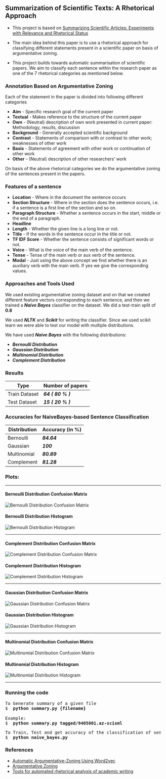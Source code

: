 ## Summarization of Scientific Texts: A Rhetorical Approach

- This project is based on [Summarizing Scientific Articles: Experiments with Relevance and Rhetorical Status](https://www.mitpressjournals.org/doi/pdf/10.1162/089120102762671936)

- The main idea behind this paper is to use a rhetorical approach for classifying different statements present in a scientific paper on basis of argumentative zoning.

- This project builds towards automatic summarisation of scientific papers. We aim to classify each sentence within the research paper as one of the 7 rhetorical categories as mentioned below.

### Annotation Based on Argumentative Zoning

Each of the statement in the paper is divided into following different categories
- **Aim** - Specific research goal of the current paper  
- **Textual** - Makes reference to the structure of the current paper    
- **Own** - (Neutral) description of own work presented in current paper: Methodology, results, discussion  
- **Background** - Generally accepted scientific background  
- **Contrast** - Statements of comparison with or contrast to other work; weaknesses of other work  
- **Basis** - Statements of agreement with other work or continuation of other work  
- **Other** - (Neutral) description of other researchers’ work  

On basis of the above rhetorical categories we do the argumentative zoning of the sentences present in the papers. 

### Features of a sentence

- **Location** - Where in the document the sentence occurs  
- **Section Structure** - Where in the section does the sentence occurs, i.e. if a sentence is a first line of the section and so on.  
- **Paragraph Structure** - Whether a sentence occurs in the start, middle or the end of a paragraph.  
- **Headline**
- **Length** - Whether the given line is a long line or not.  
- **Title** - If the words in the sentence occur in the title or not.  
- **TF IDF Score** - Whether the sentence consists of significant words or not.  
- **Voice** - What is the voice of the main verb of the sentence.  
- **Tense** - Tense of the main verb or aux verb of the sentence.  
- **Modal** - Just using the above concept we find whether there is an auxiliary verb with the main verb. If yes we give the corresponding values.  


### Approaches and Tools Used
We used existing argumentative zoning dataset and on that we created different feature vectors corresponding to each sentence, and then we trained a ***Naive Bayes*** classifier on the dataset. We did a test-train split of **0.8**

We used ***NLTK*** and ***Scikit*** for writing the classifier. Since we used scikit learn we were able to test our model with multiple distributions. 

We have used ***Naive Bayes*** with the following distributions: 
- ***Bernoulli Distribution***
- ***Gaussian Distribution***
- ***Multinomial Distribution***
- ***Complement Distribution***

### Results 

| Type      | Number of papers |
|-----------| -------------    |
| Train Dataset  | ***64 ( 80 % )***      |
| Test Dataset   | ***15 ( 20 % )***      |


### Accuracies for NaiveBayes-based Sentence Classification

| Distribution  | Accuracy (in %) |
| ------------- | -------------   |
| Bernoulli     |  ***84.64***   |
| Gaussian      |  ***100***    |
| Multinomial   |  ***80.89***   |
| Complement    |  ***81.28***   |

### Plots:

---

#### Bernoulli Distribution Confusion Matrix
![Bernoulli Distribution Confusion Matrix](plots/bernouli_cf_matrix.png)
#### Bernoulli Distribution Histogram
![Bernoulli Distribution Histogram](plots/bernouli_hist.png)

---

#### Complement Distribution Confusion Matrix
![Complement Distribution Confusion Matrix](plots/complement_cf_matrix.png)
#### Complement Distribution Histogram
![Complement Distribution Histogram](plots/complement_hist.png)

---

#### Gaussian Distribution Confusion Matrix
![Gaussian Distribution Confusion Matrix](plots/guassian_cf_matrix.png)
#### Gaussian Distribution Histogram
![Gaussian Distribution Histogram](plots/guassian_hist.png)

---

#### Multinomial Distribution Confusion Matrix
![Multinomial Distribution Confusion Matrix](plots/multinomial_cf_matrix.png)
#### Multinomial Distribution Histogram
![Multinomial Distribution Histogram](plots/multinomail_hist.png)

---

### Running the code

<pre>
To Generate summary of a given file
$ <b> python summary.py {filename} </b>

Example:
$ <b> python summary.py tagged/9405001.az-scixml </b>
</pre>

<pre>
To Train, Test and get accuracy of the classification of sentences
$ <b> python naive_bayes.py </b>
</pre>


### References

- [Automatic Argumentative-Zoning Using Word2vec](https://arxiv.org/abs/1703.10152)
- [Argumentative Zoning](https://www.cl.cam.ac.uk/~sht25/az.html)
- [Tools for automated rhetorical analysis of academic writing](http://antonetteshibani.com/tag/argumentative-zoning/)
